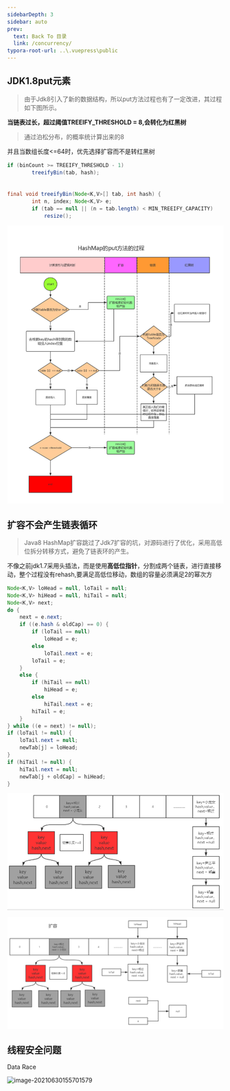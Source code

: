 ```yaml
---
sidebarDepth: 3
sidebar: auto
prev:
  text: Back To 目录
  link: /concurrency/
typora-root-url: ..\.vuepress\public
---
```


## JDK1.8put元素

> 由于Jdk8引入了新的数据结构，所以put方法过程也有了一定改进，其过程如下图所示。

**当链表过长，超过阈值TREEIFY_THRESHOLD = 8,会转化为红黑树**

> 通过泊松分布，的概率统计算出来的8

并且当数组长度<=64时，优先选择扩容而不是转红黑树

```java
if (binCount >= TREEIFY_THRESHOLD - 1)
        treeifyBin(tab, hash);


final void treeifyBin(Node<K,V>[] tab, int hash) {
        int n, index; Node<K,V> e;
        if (tab == null || (n = tab.length) < MIN_TREEIFY_CAPACITY)
            resize();


```

![img](/images/concurrency/4171-1.png)

## 扩容不会产生链表循环

> Java8 HashMap扩容跳过了Jdk7扩容的坑，对源码进行了优化，采用高低位拆分转移方式，避免了链表环的产生。

不像之前jdk1.7采用头插法，而是使用**高低位指针**，分割成两个链表，进行直接移动，整个过程没有rehash,要满足高低位移动，数组的容量必须满足2的幂次方

```java
Node<K,V> loHead = null, loTail = null;
Node<K,V> hiHead = null, hiTail = null;
Node<K,V> next;
do {
    next = e.next;
    if ((e.hash & oldCap) == 0) {
        if (loTail == null)
            loHead = e;
        else
            loTail.next = e;
        loTail = e;
    }
    else {
        if (hiTail == null)
            hiHead = e;
        else
            hiTail.next = e;
        hiTail = e;
    }
} while ((e = next) != null);
if (loTail != null) {
    loTail.next = null;
    newTab[j] = loHead;
}
if (hiTail != null) {
    hiTail.next = null;
    newTab[j + oldCap] = hiHead;
}

```



![img](/images/concurrency/16193-1.png)

![img](/images/concurrency/4117-1.png)

## 线程安全问题

Data Race

![image-20210630155701579](/../../../../saas-yong/fullstack/Java架构师之路/Java并发编程/imgs/image-20210630155701579.png)

